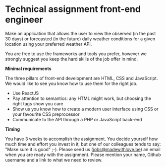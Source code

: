 # Technical assignment front-end engineer
Make an application that allows the user to view the observed (in the past 30 days) or forecasted (in the future) daily weather conditions for a given location using your preferred weather API.

You are free to use the frameworks and tools you prefer, however we strongly suggest you keep the hard skills of the job offer in mind.

**Minimal requirements**

The three pillars of front-end development are HTML, CSS and JavaScript. We would like to see you know how to use them for the right job.
* Use ReactJS
* Pay attention to semantics: any HTML might work, but choosing the right tags show you care
* Show us you know how to create a modern user interface using CSS or your favourite CSS preprocessor
* Communicate to the API through a PHP or JavaScript back-end

**Timing**

You have 3 weeks to accomplish the assignment.  You decide yourself how much time and effort you invest in it, but one of our colleagues tends to say: "Make sure it is good" ;-). 
Please send us (jobs@madewithlove.be) an email when you are ready with the assignment. Please mention your name, Github username and a link to what we need to review.
